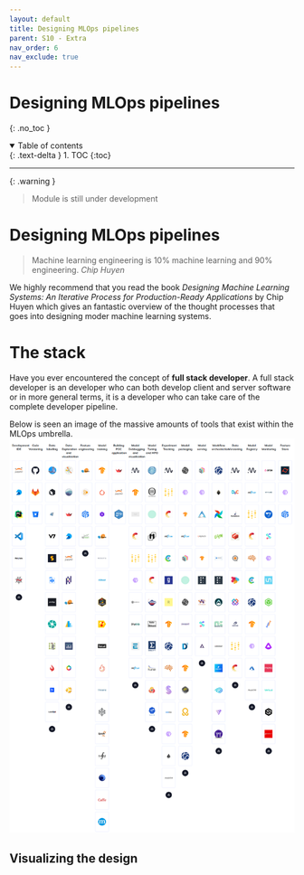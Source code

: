```yaml
---
layout: default
title: Designing MLOps pipelines
parent: S10 - Extra
nav_order: 6
nav_exclude: true
---
```



# Designing MLOps pipelines
{: .no_toc }

<details open markdown="block">
  <summary>
    Table of contents
  </summary>
  {: .text-delta }
1. TOC
{:toc}
</details>

---

{: .warning }
> Module is still under development

# Designing MLOps pipelines

> Machine learning engineering is 10% machine learning and 90% engineering.
> *Chip Huyen*

We highly recommend that you read the book
*Designing Machine Learning Systems: An Iterative Process for Production-Ready Applications* by Chip Huyen which gives
an fantastic overview of the thought processes that goes into designing moder machine learning systems.

# The stack

Have you ever encountered the concept of **full stack developer**. A full stack developer is an developer who can
both develop client and server software or in more general terms, it is a developer who can take care of the complete
developer pipeline.

Below is seen an image of the massive amounts of tools that exist within the MLOps umbrella.
<img src="../figures/tool_landscape.PNG" width="800" title="Credit to: https://mlops.neptune.ai/">

## Visualizing the design
